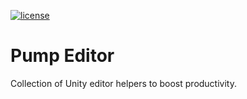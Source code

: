 [![license](https://img.shields.io/github/license/rfadeev/pump-editor.svg)](https://github.com/rfadeev/pump-editor/blob/master/LICENSE.md)

# Pump Editor
Collection of Unity editor helpers to boost productivity.
